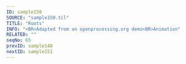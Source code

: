 ```yaml
---
ID: sample150
SOURCE: "sample150.tcl"
TITLE: "Roots"
INFO: "<BR>Adapted from an openprocessing.org demo<BR>Animation"
RELATED: ""
seqNo: 65
prevID: sample149
nextID: sample151
---
```

